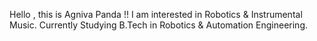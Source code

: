 Hello , this is Agniva Panda !!
I am interested in Robotics & Instrumental Music.
Currently Studying B.Tech in Robotics & Automation Engineering.
